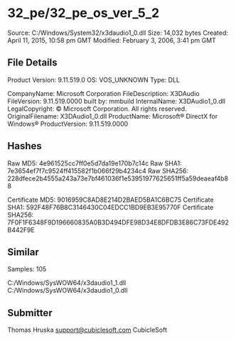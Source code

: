 32_pe/32_pe_os_ver_5_2
======================

Source:  C:/Windows/System32/x3daudio1_0.dll
Size:  14,032 bytes
Created:  April 11, 2015, 10:58 pm GMT
Modified:  February 3, 2006, 3:41 pm GMT

File Details
------------

Product Version:  9.11.519.0
OS:  VOS_UNKNOWN
Type:  DLL

CompanyName:  Microsoft Corporation
FileDescription:  X3DAudio
FileVersion:  9.11.519.0000 built by: mmbuild
InternalName:  X3DAudio1_0.dll
LegalCopyright:  © Microsoft Corporation. All rights reserved.
OriginalFilename:  X3DAudio1_0.dll
ProductName:  Microsoft® DirectX for Windows®
ProductVersion:  9.11.519.0000

Hashes
------

Raw MD5:  4e961525cc7ff0e5d7da19e170b7c14c
Raw SHA1:  7e3654ef7f7c9524ff415582f1b066f29b4234c4
Raw SHA256:  228dfece2b4555a243a73e7bf461036f1e53951977625651ff5a59deaeaf4b88

Certificate MD5:  9016959C8AD8E214D2BAED5BA1C6BC75
Certificate SHA1:  592F48F76B8C3146430C04EDCC1BD9EB3E95770F
Certificate SHA256:  7F0F1F6348F9D196660835A0B3D494DFE98D34E8DFDB3E86C73FDE492B442F9E

Similar
-------

Samples:  105

C:/Windows/SysWOW64/x3daudio1_1.dll
C:/Windows/SysWOW64/x3daudio1_0.dll

Submitter
---------

Thomas Hruska
support@cubiclesoft.com
CubicleSoft
